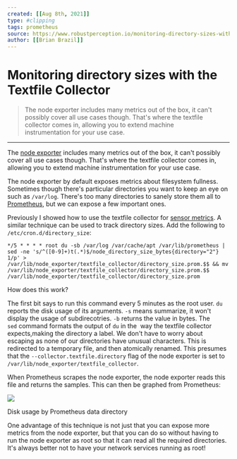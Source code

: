 ```yaml
---
created: [[Aug 8th, 2021]]
type: #clipping
tags: prometheus 
source: https://www.robustperception.io/monitoring-directory-sizes-with-the-textfile-collector
author: [[Brian Brazil]] 
---
```

# Monitoring directory sizes with the Textfile Collector

> The node exporter includes many metrics out of the box, it can't possibly cover all use cases though. That's where the textfile collector comes in, allowing you to extend machine instrumentation for your use case.

---
The [node exporter](https://github.com/prometheus/node_exporter) includes many metrics out of the box, it can't possibly cover all use cases though. That's where the textfile collector comes in, allowing you to extend machine instrumentation for your use case.

The node exporter by default exposes metrics about filesystem fullness. Sometimes though there's particular directories you want to keep an eye on such as `/var/log`. There's too many directories to sanely store them all to [Prometheus](https://prometheus.io/), but we can expose a few important ones.

Previously I showed how to use the textfile collector for [sensor metrics](http://www.robustperception.io/quick-sensor-metrics-with-the-textfile-collector/). A similar technique can be used to track directory sizes. Add the following to `/etc/cron.d/directory_size`:
```
*/5 * * * * root du -sb /var/log /var/cache/apt /var/lib/prometheus | sed -ne 's/^([0-9]+)t(.*)$/node_directory_size_bytes{directory="2"} 1/p' > /var/lib/node_exporter/textfile_collector/directory_size.prom.$$ && mv /var/lib/node_exporter/textfile_collector/directory_size.prom.$$ /var/lib/node_exporter/textfile_collector/directory_size.prom
```
How does this work?

The first bit says to run this command every 5 minutes as the root user. `du` reports the disk usage of its arguments. `-s` means summarize, it won't display the usage of subdirecotries. `-b` returns the value in bytes. The `sed` command formats the output of `du` in the  way the textfile collector expects,making the directory a label. We don't have to worry about escaping as none of our directories have unusual characters. This is redirected to a temporary file, and then atomically renamed. This presumes that the `--collector.textfile.directory` flag of the node exporter is set to `/var/lib/node_exporter/textfile_collector`.

When Prometheus scrapes the node exporter, the node exporter reads this file and returns the samples. This can then be graphed from Prometheus:

[![](http://www.robustperception.io/wp-content/uploads/2015/11/Screenshot-231115-174543.png)](http://www.robustperception.io/wp-content/uploads/2015/11/Screenshot-231115-174543.png)

Disk usage by Prometheus data directory

One advantage of this technique is not just that you can expose more metrics from the node exporter, but that you can do so without having to run the node exporter as root so that it can read all the required directories. It's always better not to have your network services running as root!
